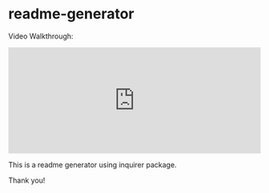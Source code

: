# readme-generator

Video Walkthrough:

<div style="position: relative; padding-bottom: 42.15456674473068%; height: 0;"><iframe src="https://www.loom.com/embed/45d32afd66984f70999a42d10874a6bf" frameborder="0" webkitallowfullscreen mozallowfullscreen allowfullscreen style="position: absolute; top: 0; left: 0; width: 100%; height: 100%;"></iframe></div>

This is a readme generator using inquirer package.

Thank you!
